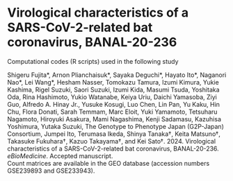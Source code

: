 # Virological characteristics of a SARS-CoV-2-related bat coronavirus, BANAL-20-236

Computational codes (R scripts) used in the following study

Shigeru Fujita*, Arnon Plianchaisuk*, Sayaka Deguchi*, Hayato Ito*, Naganori Nao*, Lei Wang*, Hesham Nasser, Tomokazu Tamura, Izumi Kimura, Yukie Kashima, Rigel Suzuki, Saori Suzuki, Izumi Kida, Masumi Tsuda, Yoshitaka Oda, Rina Hashimoto, Yukio Watanabe, Keiya Uriu, Daichi Yamasoba, Ziyi Guo, Alfredo A. Hinay Jr., Yusuke Kosugi, Luo Chen, Lin Pan, Yu Kaku, Hin Chu, Flora Donati, Sarah Temmam, Marc Eloit, Yuki Yamamoto, Tetsuharu Nagamoto, Hiroyuki Asakura, Mami Nagashima, Kenji Sadamasu, Kazuhisa Yoshimura, Yutaka Suzuki, The Genotype to Phenotype Japan (G2P-Japan) Consortium, Jumpei Ito, Terumasa Ikeda, Shinya Tanaka†, Keita Matsuno†, Takasuke Fukuhara†, Kazuo Takayama†, and Kei Sato†. 2024. Virological characteristics of a SARS-CoV-2-related bat coronavirus, BANAL-20-236. *eBioMedicine*. Accepted manuscript.
\
Count matrices are available in the GEO database (accession numbers GSE239893 and GSE233943).
